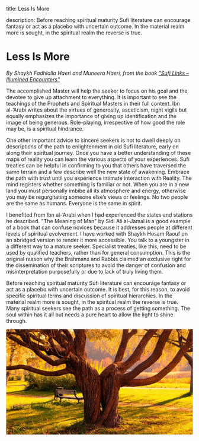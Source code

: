 title: Less Is More

description: Before reaching spiritual maturity Sufi literature can encourage fantasy or act as a placebo with uncertain outcome. In the material realm more is sought, in the spiritual realm the reverse is true.

# Less Is More

_By Shaykh Fadhlalla Haeri and Muneera Haeri, from the book ["Sufi Links – Illumined Encounters"](../../books/biography/sufi-encounters/)_

The accomplished Master will help the seeker to focus on his goal and the devotee to give up attachment to everything. It is important to see the teachings of the Prophets and Spiritual Masters in their full context. Ibn al-‘Arabi writes about the virtues of generosity, asceticism, night vigils but equally emphasizes the importance of giving up identification and the image of being generous. Role-playing, irrespective of how good the role may be, is a spiritual hindrance.

One other important advice to sincere seekers is not to dwell deeply on descriptions of the path to enlightenment in old Sufi literature, early on along their spiritual journey. Once you have a better understanding of these maps of reality you can learn the various aspects of your experiences. Sufi treaties can be helpful in confirming to you that others have traversed the same terrain and a few describe well the new state of awakening. Embrace the path with trust until you experience intimate interaction with Reality. The mind registers whether something is familiar or not. When you are in a new land you must personally imbibe all its atmosphere and energy, otherwise you may be regurgitating someone else’s views or feelings. No two people are the same as humans. Everyone is the same in spirit.

I benefited from Ibn al-‘Arabi when I had experienced the states and stations he described. "The Meaning of Man" by Sidi Ali al-Jamal is a good example of a book that can confuse novices because it addresses people at different levels of spiritual evolvement. I have worked with Shaykh Hosam Raouf on an abridged version to render it more accessible. You talk to a youngster in a different way to a mature seeker. Specialist treaties, like this, need to be used by qualified teachers, rather than for general consumption. This is the original reason why the Brahmans and Rabbis claimed an exclusive right for the dissemination of their scriptures to avoid the danger of confusion and misinterpretation purposefully or due to lack of truly living them.

Before reaching spiritual maturity Sufi literature can encourage fantasy or act as a placebo with uncertain outcome. It is best, for this reason, to avoid specific spiritual terms and discussion of spiritual hierarchies. In the material realm more is sought, in the spiritual realm the reverse is true. Many spiritual seekers see the path as a process of getting something. The soul within has it all but needs a pure heart to allow the light to shine through.

![Less](../assets/images/09.jpg)
